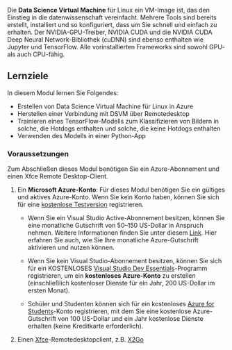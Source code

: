 Die **Data Science Virtual Machine** für Linux ein VM-Image ist, das den Einstieg in die datenwissenschaft vereinfacht. Mehrere Tools sind bereits erstellt, installiert und so konfiguriert, dass um Sie schnell und einfach zu erhalten. Der NVIDIA-GPU-Treiber, NVIDIA CUDA und die NVIDIA CUDA Deep Neural Network-Bibliothek (cuDNN) sind ebenso enthalten wie Jupyter und TensorFlow. Alle vorinstallierten Frameworks sind sowohl GPU- als auch CPU-fähig.

## <a name="learning-objectives"></a>Lernziele

In diesem Modul lernen Sie Folgendes:

- Erstellen von Data Science Virtual Machine für Linux in Azure
- Herstellen einer Verbindung mit DSVM über Remotedesktop
- Trainieren eines TensorFlow-Modells zum Klassifizieren von Bildern in solche, die Hotdogs enthalten und solche, die keine Hotdogs enthalten
- Verwenden des Modells in einer Python-App

### <a name="prerequisites"></a>Voraussetzungen
<!---TODO: This is really long, need to make more concise and also add to index.yml--->
<!---TODO: Update for free sandbox.--->

Zum Abschließen dieses Modul benötigen Sie ein Azure-Abonnement und einen Xfce Remote Desktop-Client.

 1. Ein **Microsoft Azure-Konto**: Für dieses Modul benötigen Sie ein gültiges und aktives Azure-Konto. Wenn Sie kein Konto haben, können Sie sich für eine [kostenlose Testversion](https://azure.microsoft.com/free/) registrieren.

    * Wenn Sie ein Visual Studio Active-Abonnement besitzen, können Sie eine monatliche Gutschrift von 50–150 US-Dollar in Anspruch nehmen. Weitere Informationen finden Sie unter diesem [Link](https://azure.microsoft.com/pricing/member-offers/msdn-benefits-details/). Hier erfahren Sie auch, wie Sie Ihre monatliche Azure-Gutschrift aktivieren und nutzen können.

    * Wenn Sie kein Visual Studio-Abonnement besitzen, können Sie sich für ein KOSTENLOSES [Visual Studio Dev Essentials](https://www.visualstudio.com/dev-essentials/)-Programm registrieren, um ein **kostenloses Azure-Konto** zu erstellen (einschließlich kostenloser Dienste für ein Jahr, 200 US-Dollar im ersten Monat).

    * Schüler und Studenten können sich für ein kostenloses [Azure for Students](https://aka.ms/azure4students)-Konto registrieren, mit dem Sie eine kostenlose Azure-Gutschrift von 100 US-Dollar und ein Jahr kostenlose Dienste erhalten (keine Kreditkarte erforderlich). 

1. Einen [Xfce](https://xfce.org/)-Remotedesktopclient, z.B. [X2Go](https://wiki.x2go.org/doku.php/download:start)
